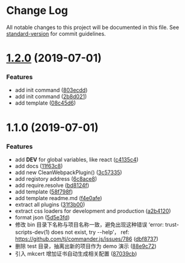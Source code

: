 # Change Log

All notable changes to this project will be documented in this file. See [standard-version](https://github.com/conventional-changelog/standard-version) for commit guidelines.

<a name="1.2.0"></a>
# [1.2.0](https://gitlab.com/BeAce/trust-scripts/compare/v1.1.0...v1.2.0) (2019-07-01)


### Features

* add init command ([803ecdd](https://gitlab.com/BeAce/trust-scripts/commit/803ecdd))
* add init command ([2b8d021](https://gitlab.com/BeAce/trust-scripts/commit/2b8d021))
* add template ([08c45d6](https://gitlab.com/BeAce/trust-scripts/commit/08c45d6))



<a name="1.1.0"></a>
# 1.1.0 (2019-07-01)


### Features

* add __DEV__ for global variables, like react ([c4135c4](https://gitlab.com/BeAce/trust-scripts/commit/c4135c4))
* add docs ([11f63c8](https://gitlab.com/BeAce/trust-scripts/commit/11f63c8))
* add new CleanWebpackPlugin() ([3c57335](https://gitlab.com/BeAce/trust-scripts/commit/3c57335))
* add registory address ([6c8ace8](https://gitlab.com/BeAce/trust-scripts/commit/6c8ace8))
* add require.resolve ([bd8124f](https://gitlab.com/BeAce/trust-scripts/commit/bd8124f))
* add template ([58f798f](https://gitlab.com/BeAce/trust-scripts/commit/58f798f))
* add template readme.md ([f4e0afe](https://gitlab.com/BeAce/trust-scripts/commit/f4e0afe))
* extract all plugins ([31f3b00](https://gitlab.com/BeAce/trust-scripts/commit/31f3b00))
* extract css loaders for development and production ([a2b4120](https://gitlab.com/BeAce/trust-scripts/commit/a2b4120))
* format json ([5d5e3fd](https://gitlab.com/BeAce/trust-scripts/commit/5d5e3fd))
* 修改 bin 目录下名称与项目名称一致，避免出现这种错误 ‘error: trust-scripts-dev(1) does not exist, try --help’， ref: https://github.com/tj/commander.js/issues/786 ([dbf8737](https://gitlab.com/BeAce/trust-scripts/commit/dbf8737))
* 删除 test 目录，抽离出新的项目作为 demo 演示 ([88e9c72](https://gitlab.com/BeAce/trust-scripts/commit/88e9c72))
* 引入 mkcert 增加证书自动生成相关配置 ([87039cb](https://gitlab.com/BeAce/trust-scripts/commit/87039cb))
